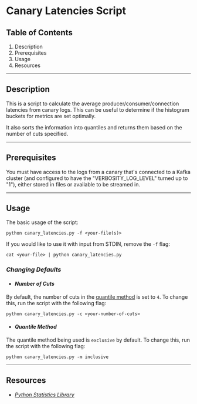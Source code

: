 # __Canary Latencies Script__

## Table of Contents
1. Description
2. Prerequisites
3. Usage
4. Resources
----
## __Description__

This is a script to calculate the average producer/consumer/connection latencies from canary logs. This can be useful to determine if the histogram buckets for metrics are set optimally.

It also sorts the information into quantiles and returns them based on the number of cuts specified.

----
## __Prerequisites__

You must have access to the logs from a canary that's connected to a Kafka cluster (and configured to have the "VERBOSITY_LOG_LEVEL" turned up to "1"), either stored in files or available to be streamed in.

----
## __Usage__

The basic usage of the script: 

`python canary_latencies.py -f <your-file(s)>`

If you would like to use it with input from STDIN, remove the `-f` flag: 

`cat <your-file> | python canary_latencies.py`

### _Changing Defaults_
+ #### _Number of Cuts_
By default, the number of cuts in the [quantile method](https://docs.python.org/3/library/statistics.html#statistics.quantiles) is set to `4`. To change this, run the script with the following flag:

`python canary_latencies.py -c <your-number-of-cuts>`

+ #### _Quantile Method_
The quantile method being used is `exclusive` by default. To change this, run the script with the following flag:

`python canary_latencies.py -m inclusive`

----
## __Resources__

+ [_Python Statistics Library_](https://docs.python.org/3/library/statistics.html)
